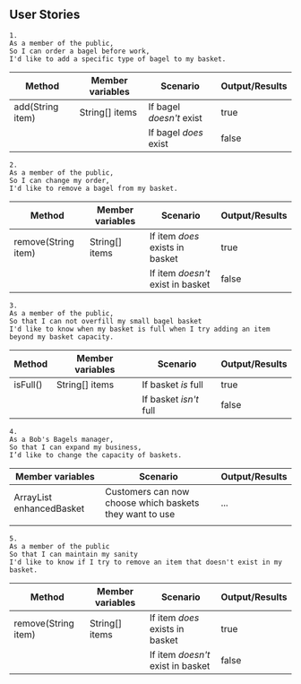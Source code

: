 ## User Stories

```
1.
As a member of the public,
So I can order a bagel before work,
I'd like to add a specific type of bagel to my basket.
```

| Method           | Member variables | Scenario                 | Output/Results |
|------------------|------------------|--------------------------|----------------|
| add(String item) | String[] items   | If bagel *doesn't* exist | true           |
|                  |                  | If bagel *does* exist    | false          |


```
2.
As a member of the public,
So I can change my order,
I'd like to remove a bagel from my basket.
```

| Method              | Member variables | Scenario                          | Output/Results |
|---------------------|------------------|-----------------------------------|----------------|
| remove(String item) | String[] items   | If item *does* exists in basket   | true           |
|                     |                  | If item *doesn't* exist in basket | false          |

```
3.
As a member of the public,
So that I can not overfill my small bagel basket
I'd like to know when my basket is full when I try adding an item beyond my basket capacity.
```

| Method   | Member variables | Scenario                | Output/Results |
|----------|------------------|-------------------------|----------------|
| isFull() | String[] items   | If basket *is* full     | true           |
|          |                  | If basket *isn't* full  | false          |

```
4.
As a Bob's Bagels manager,
So that I can expand my business,
I’d like to change the capacity of baskets.
```

| Member variables                 | Scenario                                                | Output/Results |
|----------------------------------|---------------------------------------------------------|----------------|
| ArrayList<String> enhancedBasket | Customers can now choose which baskets they want to use | ...            |
|                                  |                                                         |                |

```
5.
As a member of the public
So that I can maintain my sanity
I'd like to know if I try to remove an item that doesn't exist in my basket.
```

| Method              | Member variables | Scenario                          | Output/Results |
|---------------------|------------------|-----------------------------------|----------------|
| remove(String item) | String[] items   | If item *does* exists in basket   | true           |
|                     |                  | If item *doesn't* exist in basket | false          |
